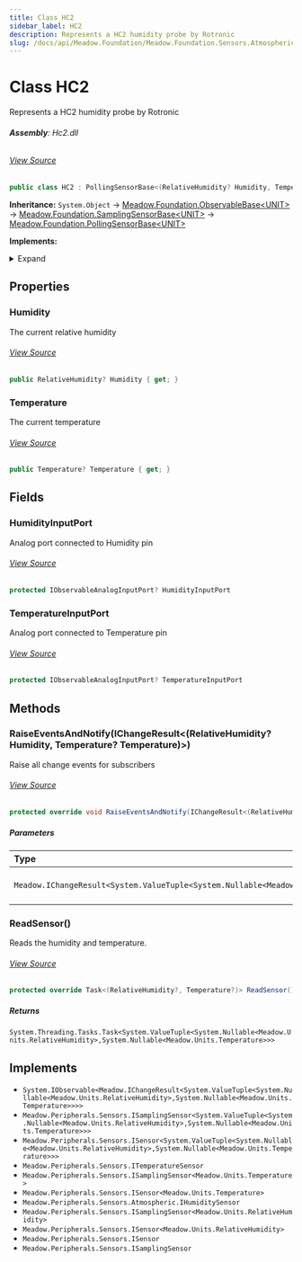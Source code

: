 ```yaml
---
title: Class HC2
sidebar_label: HC2
description: Represents a HC2 humidity probe by Rotronic
slug: /docs/api/Meadow.Foundation/Meadow.Foundation.Sensors.Atmospheric/HC2
---
```

# Class HC2
Represents a HC2 humidity probe by Rotronic

###### **Assembly**: Hc2.dll
###### [View Source](https://github.com/WildernessLabs/Meadow.Foundation.git/blob/develop/Source/Meadow.Foundation.Peripherals/Sensors.Atmospheric.Hc2/Driver/Hc2.Serial.cs#L8)
```csharp title="Declaration"
public class HC2 : PollingSensorBase<(RelativeHumidity? Humidity, Temperature? Temperature)>, IObservable<IChangeResult<(RelativeHumidity? Humidity, Temperature? Temperature)>>, ISamplingSensor<(RelativeHumidity? Humidity, Temperature? Temperature)>, ISensor<(RelativeHumidity? Humidity, Temperature? Temperature)>, ITemperatureSensor, ISamplingSensor<Temperature>, ISensor<Temperature>, IHumiditySensor, ISamplingSensor<RelativeHumidity>, ISensor<RelativeHumidity>, ISensor, ISamplingSensor
```
**Inheritance:** `System.Object` -> [Meadow.Foundation.ObservableBase&lt;UNIT&gt;](../Meadow.Foundation/ObservableBase`UNIT`) -> [Meadow.Foundation.SamplingSensorBase&lt;UNIT&gt;](../Meadow.Foundation/SamplingSensorBase`UNIT`) -> [Meadow.Foundation.PollingSensorBase&lt;UNIT&gt;](../Meadow.Foundation/PollingSensorBase`UNIT`)

**Implements:**  

<details>
<summary>Expand</summary>

`System.IObservable<Meadow.IChangeResult<System.ValueTuple<System.Nullable<Meadow.Units.RelativeHumidity>,System.Nullable<Meadow.Units.Temperature>>>>`, `Meadow.Peripherals.Sensors.ISamplingSensor<System.ValueTuple<System.Nullable<Meadow.Units.RelativeHumidity>,System.Nullable<Meadow.Units.Temperature>>>`, `Meadow.Peripherals.Sensors.ISensor<System.ValueTuple<System.Nullable<Meadow.Units.RelativeHumidity>,System.Nullable<Meadow.Units.Temperature>>>`, `Meadow.Peripherals.Sensors.ITemperatureSensor`, `Meadow.Peripherals.Sensors.ISamplingSensor<Meadow.Units.Temperature>`, `Meadow.Peripherals.Sensors.ISensor<Meadow.Units.Temperature>`, `Meadow.Peripherals.Sensors.Atmospheric.IHumiditySensor`, `Meadow.Peripherals.Sensors.ISamplingSensor<Meadow.Units.RelativeHumidity>`, `Meadow.Peripherals.Sensors.ISensor<Meadow.Units.RelativeHumidity>`, `Meadow.Peripherals.Sensors.ISensor`, `Meadow.Peripherals.Sensors.ISamplingSensor`
</details>



## Properties
### Humidity
The current relative humidity
###### [View Source](https://github.com/WildernessLabs/Meadow.Foundation.git/blob/develop/Source/Meadow.Foundation.Peripherals/Sensors.Atmospheric.Hc2/Driver/Hc2.cs#L34)
```csharp title="Declaration"
public RelativeHumidity? Humidity { get; }
```
### Temperature
The current temperature
###### [View Source](https://github.com/WildernessLabs/Meadow.Foundation.git/blob/develop/Source/Meadow.Foundation.Peripherals/Sensors.Atmospheric.Hc2/Driver/Hc2.cs#L39)
```csharp title="Declaration"
public Temperature? Temperature { get; }
```
## Fields
### HumidityInputPort
Analog port connected to Humidity pin
###### [View Source](https://github.com/WildernessLabs/Meadow.Foundation.git/blob/develop/Source/Meadow.Foundation.Peripherals/Sensors.Atmospheric.Hc2/Driver/Hc2.Analog.cs#L13)
```csharp title="Declaration"
protected IObservableAnalogInputPort? HumidityInputPort
```
### TemperatureInputPort
Analog port connected to Temperature pin
###### [View Source](https://github.com/WildernessLabs/Meadow.Foundation.git/blob/develop/Source/Meadow.Foundation.Peripherals/Sensors.Atmospheric.Hc2/Driver/Hc2.Analog.cs#L18)
```csharp title="Declaration"
protected IObservableAnalogInputPort? TemperatureInputPort
```
## Methods
### RaiseEventsAndNotify(IChangeResult&lt;(RelativeHumidity? Humidity, Temperature? Temperature)&gt;)
Raise all change events for subscribers
###### [View Source](https://github.com/WildernessLabs/Meadow.Foundation.git/blob/develop/Source/Meadow.Foundation.Peripherals/Sensors.Atmospheric.Hc2/Driver/Hc2.cs#L47)
```csharp title="Declaration"
protected override void RaiseEventsAndNotify(IChangeResult<(RelativeHumidity? Humidity, Temperature? Temperature)> changeResult)
```

##### Parameters

| Type | Name | Description |
|:--- |:--- |:--- |
| `Meadow.IChangeResult<System.ValueTuple<System.Nullable<Meadow.Units.RelativeHumidity>,System.Nullable<Meadow.Units.Temperature>>>` | *changeResult* | humidity and temperature |

### ReadSensor()
Reads the humidity and temperature.
###### [View Source](https://github.com/WildernessLabs/Meadow.Foundation.git/blob/develop/Source/Meadow.Foundation.Peripherals/Sensors.Atmospheric.Hc2/Driver/Hc2.cs#L63)
```csharp title="Declaration"
protected override Task<(RelativeHumidity?, Temperature?)> ReadSensor()
```

##### Returns

`System.Threading.Tasks.Task<System.ValueTuple<System.Nullable<Meadow.Units.RelativeHumidity>,System.Nullable<Meadow.Units.Temperature>>>`

## Implements

* `System.IObservable<Meadow.IChangeResult<System.ValueTuple<System.Nullable<Meadow.Units.RelativeHumidity>,System.Nullable<Meadow.Units.Temperature>>>>`
* `Meadow.Peripherals.Sensors.ISamplingSensor<System.ValueTuple<System.Nullable<Meadow.Units.RelativeHumidity>,System.Nullable<Meadow.Units.Temperature>>>`
* `Meadow.Peripherals.Sensors.ISensor<System.ValueTuple<System.Nullable<Meadow.Units.RelativeHumidity>,System.Nullable<Meadow.Units.Temperature>>>`
* `Meadow.Peripherals.Sensors.ITemperatureSensor`
* `Meadow.Peripherals.Sensors.ISamplingSensor<Meadow.Units.Temperature>`
* `Meadow.Peripherals.Sensors.ISensor<Meadow.Units.Temperature>`
* `Meadow.Peripherals.Sensors.Atmospheric.IHumiditySensor`
* `Meadow.Peripherals.Sensors.ISamplingSensor<Meadow.Units.RelativeHumidity>`
* `Meadow.Peripherals.Sensors.ISensor<Meadow.Units.RelativeHumidity>`
* `Meadow.Peripherals.Sensors.ISensor`
* `Meadow.Peripherals.Sensors.ISamplingSensor`
